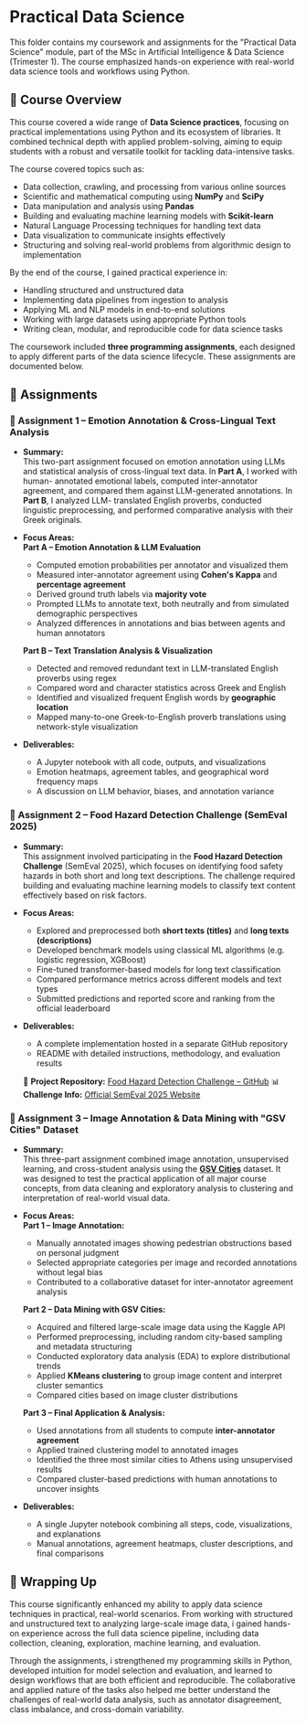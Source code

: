 # Practical Data Science

This folder contains my coursework and assignments for the "Practical Data Science" module, part of the MSc in Artificial Intelligence & Data Science (Trimester 1). The course emphasized hands-on experience with real-world data science tools and workflows using Python.

## 📖 Course Overview

This course covered a wide range of **Data Science practices**, focusing on practical implementations using Python and its ecosystem of libraries. It combined technical depth with applied problem-solving, aiming to equip students with a robust and versatile toolkit for tackling data-intensive tasks.

The course covered topics such as:
- Data collection, crawling, and processing from various online sources  
- Scientific and mathematical computing using **NumPy** and **SciPy**  
- Data manipulation and analysis using **Pandas**  
- Building and evaluating machine learning models with **Scikit-learn**  
- Natural Language Processing techniques for handling text data  
- Data visualization to communicate insights effectively  
- Structuring and solving real-world problems from algorithmic design to implementation

By the end of the course, I gained practical experience in:
- Handling structured and unstructured data  
- Implementing data pipelines from ingestion to analysis  
- Applying ML and NLP models in end-to-end solutions  
- Working with large datasets using appropriate Python tools  
- Writing clean, modular, and reproducible code for data science tasks

The coursework included **three programming assignments**, each designed to apply different parts of the data science lifecycle. These assignments are documented below.

## 📂 Assignments

### 📝 Assignment 1 – Emotion Annotation & Cross-Lingual Text Analysis

- **Summary:**  
  This two-part assignment focused on emotion annotation using LLMs and statistical analysis of cross-lingual text data. In **Part A**, I worked with human-    annotated emotional labels, computed inter-annotator agreement, and compared them against LLM-generated annotations. In **Part B**, I analyzed LLM-           translated English proverbs, conducted linguistic preprocessing, and performed comparative analysis with their Greek originals.

- **Focus Areas:**  
  **Part A – Emotion Annotation & LLM Evaluation**  
  - Computed emotion probabilities per annotator and visualized them  
  - Measured inter-annotator agreement using **Cohen's Kappa** and **percentage agreement**  
  - Derived ground truth labels via **majority vote**  
  - Prompted LLMs to annotate text, both neutrally and from simulated demographic perspectives  
  - Analyzed differences in annotations and bias between agents and human annotators  

  **Part B – Text Translation Analysis & Visualization**  
  - Detected and removed redundant text in LLM-translated English proverbs using regex  
  - Compared word and character statistics across Greek and English  
  - Identified and visualized frequent English words by **geographic location**  
  - Mapped many-to-one Greek-to-English proverb translations using network-style visualization  

- **Deliverables:**  
  - A Jupyter notebook with all code, outputs, and visualizations  
  - Emotion heatmaps, agreement tables, and geographical word frequency maps  
  - A discussion on LLM behavior, biases, and annotation variance

### 📝 Assignment 2 – Food Hazard Detection Challenge (SemEval 2025)

- **Summary:**  
  This assignment involved participating in the **Food Hazard Detection Challenge** (SemEval 2025), which focuses on identifying food safety hazards in both    short and long text descriptions. The challenge required building and evaluating machine learning models to classify text content effectively based on risk   factors.

- **Focus Areas:**  
  - Explored and preprocessed both **short texts (titles)** and **long texts (descriptions)**  
  - Developed benchmark models using classical ML algorithms (e.g. logistic regression, XGBoost)  
  - Fine-tuned transformer-based models for long text classification  
  - Compared performance metrics across different models and text types  
  - Submitted predictions and reported score and ranking from the official leaderboard  

- **Deliverables:**  
  - A complete implementation hosted in a separate GitHub repository  
  - README with detailed instructions, methodology, and evaluation results

  🔗 **Project Repository:** [Food Hazard Detection Challenge – GitHub](https://github.com/DVougioukos/semeval-food-hazard-detection-challenge)
  📊 **Challenge Info:** [Official SemEval 2025 Website](https://food-hazard-detection-semeval-2025.github.io/)

### 📝 Assignment 3 – Image Annotation & Data Mining with "GSV Cities" Dataset

- **Summary:**  
  This three-part assignment combined image annotation, unsupervised learning, and cross-student analysis using the [**GSV Cities**](https://www.kaggle.com/datasets/amaralibey/gsv-cities) dataset. It was designed to test the practical application of all major course concepts, from      data cleaning and exploratory analysis to clustering and interpretation of real-world visual data.

- **Focus Areas:**  
  **Part 1 – Image Annotation:**  
  - Manually annotated images showing pedestrian obstructions based on personal judgment  
  - Selected appropriate categories per image and recorded annotations without legal bias  
  - Contributed to a collaborative dataset for inter-annotator agreement analysis  

  **Part 2 – Data Mining with GSV Cities:**  
  - Acquired and filtered large-scale image data using the Kaggle API  
  - Performed preprocessing, including random city-based sampling and metadata structuring  
  - Conducted exploratory data analysis (EDA) to explore distributional trends  
  - Applied **KMeans clustering** to group image content and interpret cluster semantics  
  - Compared cities based on image cluster distributions

  **Part 3 – Final Application & Analysis:**  
  - Used annotations from all students to compute **inter-annotator agreement**  
  - Applied trained clustering model to annotated images  
  - Identified the three most similar cities to Athens using unsupervised results  
  - Compared cluster-based predictions with human annotations to uncover insights  

- **Deliverables:**  
  - A single Jupyter notebook combining all steps, code, visualizations, and explanations  
  - Manual annotations, agreement heatmaps, cluster descriptions, and final comparisons

## 📌 Wrapping Up

This course significantly enhanced my ability to apply data science techniques in practical, real-world scenarios. From working with structured and unstructured text to analyzing large-scale image data, i gained hands-on experience across the full data science pipeline, including data collection, cleaning, exploration, machine learning, and evaluation.

Through the assignments, i strengthened my programming skills in Python, developed intuition for model selection and evaluation, and learned to design workflows that are both efficient and reproducible. The collaborative and applied nature of the tasks also helped me better understand the challenges of real-world data analysis, such as annotator disagreement, class imbalance, and cross-domain variability.

